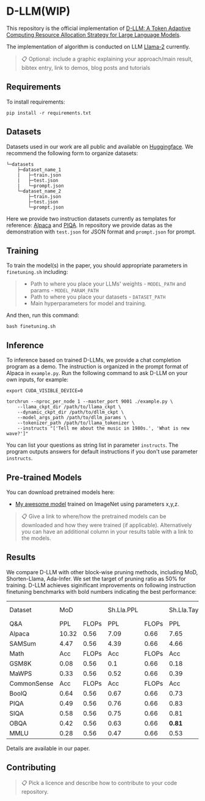# D-LLM(WIP)

This repository is the official implementation of [D-LLM: A Token Adaptive Computing Resource Allocation Strategy for Large Language Models](https://arxiv.org/abs/2030.12345). 

The implementation of algorithm is conducted on LLM [Llama-2](https://github.com/Meta-Llama/llama?tab=readme-ov-file) currently.

>📋  Optional: include a graphic explaining your approach/main result, bibtex entry, link to demos, blog posts and tutorials

## Requirements

To install requirements:

```setup
pip install -r requirements.txt
```

## Datasets
Datasets used in our work are all public and available on [Huggingface](https://huggingface.co/datasets). We recommend the following form to organize datasets:
```datasets_form
└─datasets
    ├─dataset_name_1
    |   ├─train.json
    |   ├─test.json
    |   └─prompt.json
    └─dataset_name_2
        ├─train.json
        ├─test.json
        └─prompt.json
```
Here we provide two instruction datasets currently as templates for reference: [Alpaca](https://huggingface.co/datasets/yahma/alpaca-cleaned) and [PIQA](https://huggingface.co/datasets/ybisk/piqa). In repository we provide datas as the demonstration with `test.json` for JSON format and `prompt.json` for prompt.


## Training

To train the model(s) in the paper, you should appropriate parameters in `finetuning.sh` including:

> - Path to where you place your LLMs' weights - `MODEL_PATH` and params - `MODEL_PARAM_PATH`
> - Path to where you place your datasets - `DATASET_PATH`
> - Main hyperparameters for model and training.

And then, run this command:

```train
bash finetuning.sh
```

## Inference

To inference based on trained D-LLMs, we provide a chat completion program as a demo. The instruction is organized in the prompt format of Alpaca in `example.py`. Run the following command to ask D-LLM on your own inputs, for example:

```inference
export CUDA_VISIBLE_DEVICE=0

torchrun --nproc_per_node 1 --master_port 9001 ./example.py \
    --llama_ckpt_dir /path/to/llama_ckpt \
    --dynamic_ckpt_dir /path/to/dllm_ckpt \
    --model_args_path /path/to/dllm_params \
    --tokenizer_path /path/to/llama_tokenizer \
    --instructs "['Tell me about the music in 1980s.', 'What is new wave?']"
```

You can list your questions as string list in parameter `instructs`. The program outputs answers for default instructions if you don't use parameter `instructs`.


## Pre-trained Models

You can download pretrained models here:

- [My awesome model](https://drive.google.com/mymodel.pth) trained on ImageNet using parameters x,y,z. 

>📋  Give a link to where/how the pretrained models can be downloaded and how they were trained (if applicable).  Alternatively you can have an additional column in your results table with a link to the models.

## Results

We compare D-LLM with other block-wise pruning methods, including MoD, Shorten-Llama, Ada-Infer. We set the target of pruning ratio as 50% for training. D-LLM achieves siginificant improvements on following instruction finetuning benchmarks with bold numbers indicating the best performance:

| | | | | | | | | | | |
|-|-|-|-|-|-|-|-|-|-|-|
|Dataset|MoD| |Sh.Lla.PPL| |Sh.Lla.Tay| |Ada-Inf.| |D-LLM| |
|Q&A|PPL|FLOPs|PPL|FLOPs|PPL|FLOPs|PPL|FLOPs|PPL|FLOPs|
|Alpaca|10.32|0.56|7.09|0.66|7.65|0.66|319|0.65|**6.01**|0.59|
|SAMSum|4.47|0.56|4.39|0.66|4.66|0.66|874|0.56|**3.18**|0.55|
|Math|Acc|FLOPs|Acc|FLOPs|Acc|FLOPs|Acc|FLOPs|Acc|FLOPs|
|GSM8K|0.08|0.56|0.1|0.66|0.18|0.66|0.00|0.83|**0.29**|0.59|
|MaWPS|0.33|0.56|0.52|0.66|0.39|0.66|0.00|0.9|**0.74**|0.56|
|CommonSense|Acc|FLOPs|Acc|FLOPs|Acc|FLOPs|Acc|FLOPs|Acc|FLOPs|
|BoolQ|0.64|0.56|0.67|0.66|0.73|0.66|0.71|0.61|**0.73**|0.52|
|PIQA|0.49|0.56|0.76|0.66|0.83|0.66|0.55|0.63|**0.84**|0.52|
|SIQA|0.58|0.56|0.75|0.66|0.81|0.66|0.80|0.64|**0.82**|0.54|
|OBQA|0.42|0.56|0.63|0.66|**0.81**|0.66|0.78|0.76|0.80|0.53|
|MMLU|0.28|0.56|0.47|0.66|0.53|0.66|0.41|0.6|**0.53**|0.55|

Details are available in our paper.


## Contributing

>📋  Pick a licence and describe how to contribute to your code repository. 
